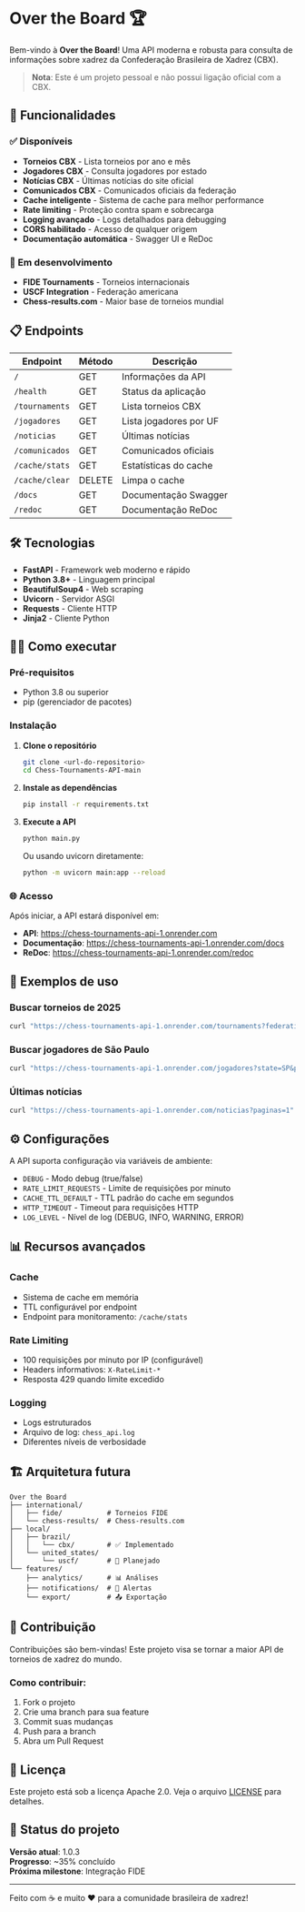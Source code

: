 # Over the Board 🏆

Bem-vindo à **Over the Board**! Uma API moderna e robusta para consulta de informações sobre xadrez da Confederação Brasileira de Xadrez (CBX).

> **Nota**: Este é um projeto pessoal e não possui ligação oficial com a CBX.

## 🚀 Funcionalidades

### ✅ Disponíveis
- **Torneios CBX** - Lista torneios por ano e mês
- **Jogadores CBX** - Consulta jogadores por estado
- **Notícias CBX** - Últimas notícias do site oficial
- **Comunicados CBX** - Comunicados oficiais da federação
- **Cache inteligente** - Sistema de cache para melhor performance
- **Rate limiting** - Proteção contra spam e sobrecarga
- **Logging avançado** - Logs detalhados para debugging
- **CORS habilitado** - Acesso de qualquer origem
- **Documentação automática** - Swagger UI e ReDoc

### 🔄 Em desenvolvimento
- **FIDE Tournaments** - Torneios internacionais
- **USCF Integration** - Federação americana
- **Chess-results.com** - Maior base de torneios mundial

## 📋 Endpoints

| Endpoint | Método | Descrição |
|----------|--------|-----------|
| `/` | GET | Informações da API |
| `/health` | GET | Status da aplicação |
| `/tournaments` | GET | Lista torneios CBX |
| `/jogadores` | GET | Lista jogadores por UF |
| `/noticias` | GET | Últimas notícias |
| `/comunicados` | GET | Comunicados oficiais |
| `/cache/stats` | GET | Estatísticas do cache |
| `/cache/clear` | DELETE | Limpa o cache |
| `/docs` | GET | Documentação Swagger |
| `/redoc` | GET | Documentação ReDoc |

## 🛠️ Tecnologias

- **FastAPI** - Framework web moderno e rápido
- **Python 3.8+** - Linguagem principal
- **BeautifulSoup4** - Web scraping
- **Uvicorn** - Servidor ASGI
- **Requests** - Cliente HTTP
- **Jinja2** - Cliente Python

## 🏃‍♂️ Como executar

### Pré-requisitos
- Python 3.8 ou superior
- pip (gerenciador de pacotes)

### Instalação

1. **Clone o repositório**
   ```bash
   git clone <url-do-repositorio>
   cd Chess-Tournaments-API-main
   ```

2. **Instale as dependências**
   ```bash
   pip install -r requirements.txt
   ```

3. **Execute a API**
   ```bash
   python main.py
   ```
   
   Ou usando uvicorn diretamente:
   ```bash
   python -m uvicorn main:app --reload
   ```

### 🌐 Acesso

Após iniciar, a API estará disponível em:

- **API**: https://chess-tournaments-api-1.onrender.com
- **Documentação**: https://chess-tournaments-api-1.onrender.com/docs
- **ReDoc**: https://chess-tournaments-api-1.onrender.com/redoc

## 📖 Exemplos de uso

### Buscar torneios de 2025
```bash
curl "https://chess-tournaments-api-1.onrender.com/tournaments?federation=cbx&year=2025&month=1&limit=5"
```

### Buscar jogadores de São Paulo
```bash
curl "https://chess-tournaments-api-1.onrender.com/jogadores?state=SP&paginas=1"
```

### Últimas notícias
```bash
curl "https://chess-tournaments-api-1.onrender.com/noticias?paginas=1"
```

## ⚙️ Configurações

A API suporta configuração via variáveis de ambiente:

- `DEBUG` - Modo debug (true/false)
- `RATE_LIMIT_REQUESTS` - Limite de requisições por minuto
- `CACHE_TTL_DEFAULT` - TTL padrão do cache em segundos
- `HTTP_TIMEOUT` - Timeout para requisições HTTP
- `LOG_LEVEL` - Nível de log (DEBUG, INFO, WARNING, ERROR)

## 📊 Recursos avançados

### Cache
- Sistema de cache em memória
- TTL configurável por endpoint
- Endpoint para monitoramento: `/cache/stats`

### Rate Limiting
- 100 requisições por minuto por IP (configurável)
- Headers informativos: `X-RateLimit-*`
- Resposta 429 quando limite excedido

### Logging
- Logs estruturados
- Arquivo de log: `chess_api.log`
- Diferentes níveis de verbosidade

## 🏗️ Arquitetura futura

```
Over the Board
├── international/
│   ├── fide/           # Torneios FIDE
│   └── chess-results/  # Chess-results.com
├── local/
│   ├── brazil/
│   │   └── cbx/        # ✅ Implementado
│   └── united_states/
│       └── uscf/       # 🔄 Planejado
└── features/
    ├── analytics/      # 📊 Análises
    ├── notifications/  # 🔔 Alertas
    └── export/         # 📤 Exportação
```

## 🤝 Contribuição

Contribuições são bem-vindas! Este projeto visa se tornar a maior API de torneios de xadrez do mundo.

### Como contribuir:
1. Fork o projeto
2. Crie uma branch para sua feature
3. Commit suas mudanças
4. Push para a branch
5. Abra um Pull Request

## 📄 Licença

Este projeto está sob a licença Apache 2.0. Veja o arquivo [LICENSE](LICENSE) para detalhes.

## 🚧 Status do projeto

**Versão atual**: 1.0.3  
**Progresso**: ~35% concluído  
**Próxima milestone**: Integração FIDE

---

Feito com ☕ e muito ❤️ para a comunidade brasileira de xadrez!
